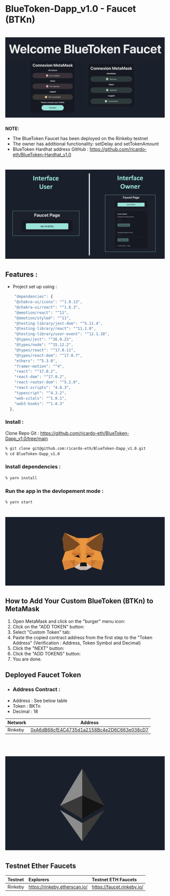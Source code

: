 # BlueToken-Dapp_v1.0 - Faucet (BTKn)

# ![loading](./public/img/Main.png)


**NOTE:** 
- The BlueToken Faucet has been deployed on the Rinkeby testnet
- The owner has additional functionality: setDelay and setTokenAmount
- BlueToken Hardhat address GitHub : https://github.com/ricardo-eth/BlueToken-Hardhat_v1.0

# ![loading](./public/img/InterfaceFaucet.png)

## Features :

- Project set up using :

```js
    "dependencies": {
    "@chakra-ui/icons": "^1.0.13",
    "@chakra-ui/react": "^1.6.3",
    "@emotion/react": "^11",
    "@emotion/styled": "^11",
    "@testing-library/jest-dom": "^5.11.4",
    "@testing-library/react": "^11.1.0",
    "@testing-library/user-event": "^12.1.10",
    "@types/jest": "^26.0.23",
    "@types/node": "^15.12.2",
    "@types/react": "^17.0.11",
    "@types/react-dom": "^17.0.7",
    "ethers": "^5.3.0",
    "framer-motion": "^4",
    "react": "^17.0.2",
    "react-dom": "^17.0.2",
    "react-router-dom": "^5.2.0",
    "react-scripts": "4.0.3",
    "typescript": "^4.3.2",
    "web-vitals": "^1.0.1",
    "web3-hooks": "^1.0.3"
  },
```
### Install :

Clone Repo Git : https://github.com/ricardo-eth/BlueToken-Dapp_v1.0/tree/main

```zsh
% git clone git@github.com:ricardo-eth/BlueToken-Dapp_v1.0.git
% cd BlueToken-Dapp_v1.0
```
### Install dependencies :

```zsh
% yarn install
```
### Run the app in the devlopement mode :

```zsh
% yarn start
```
# ![loading](./public/img/MetaMaskLogo.png)
## How to Add Your Custom BlueToken (BTKn) to MetaMask

1. Open MetaMask and click on the "burger" menu icon:
2. Click on the "ADD TOKEN" button:
3. Select "Custom Token" tab:
4. Paste the copied contract address from the first step to the "Token Address" (Verification : Address, Token Symbol and Decimal)
5. Click the "NEXT" button:
6. Click the "ADD TOKENS" button:
7. You are done.

## Deployed Faucet Token
- ### Address Contract : 
* Address : See below table
* Token : BKTn
* Decimal : 18

| Network  | Address |
| ------------- | ------------- |
| Rinkeby  | [0xA6dB68cfE4C4735d1a2158Bc4e2D6C663e038cD7](https://rinkeby.etherscan.io/token/0xA6dB68cfE4C4735d1a2158Bc4e2D6C663e038cD7)  |

<br />

# ![loading](./public/img/EthLogo.png)
## Testnet Ether Faucets

Testnet   | Explorers                     | Testnet ETH Faucets
:-------- |:----------------------------- |:-------------------------
Rinkeby   | https://rinkeby.etherscan.io/ | https://faucet.rinkeby.io/ |

<br />
